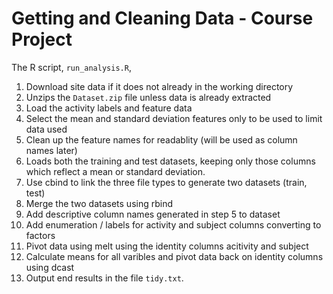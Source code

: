 # Getting and Cleaning Data - Course Project

The R script, `run_analysis.R`, 

1. Download site data if it does not already in the working directory
2. Unzips the `Dataset.zip` file unless data is already extracted
3. Load the activity labels and feature data
4. Select the mean and standard deviation features only to be used to limit data used
5. Clean up the feature names for readablity (will be used as column names later)
6. Loads both the training and test datasets, keeping only those columns which
   reflect a mean or standard deviation. 
7. Use cbind to link the three file types to generate two datasets (train, test)
8. Merge the two datasets using rbind
9. Add descriptive column names generated in step 5 to dataset
10. Add enumeration / labels for activity and subject columns converting to factors
11. Pivot data using melt using the identity columns acitivity and subject
12. Calculate means for all varibles and pivot data back on identity columns using dcast
13. Output end results in the file `tidy.txt`.